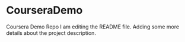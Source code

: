 # CourseraDemo
Coursera Demo Repo
I am editing the README file. Adding some more details about the project description.

